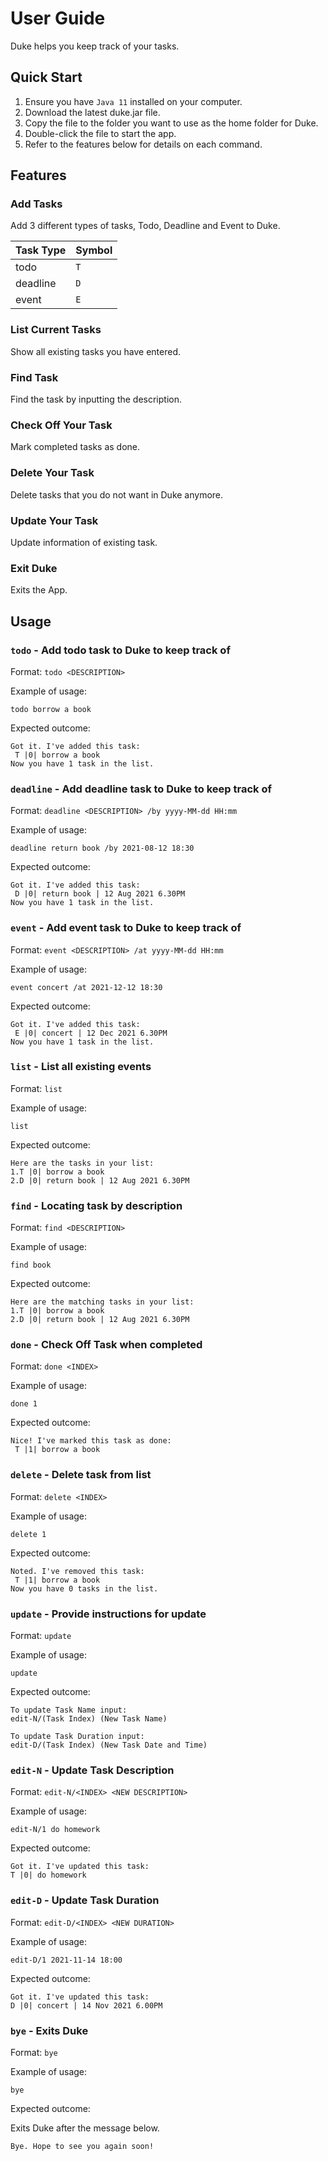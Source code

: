 # User Guide
Duke helps you keep track of your tasks.

## Quick Start
1. Ensure you have `Java 11` installed on your computer.
2. Download the latest duke.jar file.
3. Copy the file to the folder you want to use as the home folder for Duke.
4. Double-click the file to start the app.
5. Refer to the features below for details on each command.


## Features 

### Add Tasks

Add 3 different types of tasks, Todo, Deadline and Event to Duke.

Task Type | Symbol
----------|---------
todo | `T`
deadline | `D`
event | `E`

### List Current Tasks

Show all existing tasks you have entered.

### Find Task

Find the task by inputting the description.

### Check Off Your Task

Mark completed tasks as done.

### Delete Your Task

Delete tasks that you do not want in Duke anymore.

### Update Your Task

Update information of existing task.

### Exit Duke

Exits the App.

## Usage

### `todo` - Add todo task to Duke to keep track of

Format: `todo <DESCRIPTION>`

Example of usage: 

`todo borrow a book`

Expected outcome:

```
Got it. I've added this task:
 T |0| borrow a book
Now you have 1 task in the list.
```

### `deadline` - Add deadline task to Duke to keep track of

Format: `deadline <DESCRIPTION> /by yyyy-MM-dd HH:mm`

Example of usage: 

`deadline return book /by 2021-08-12 18:30`

Expected outcome:

```
Got it. I've added this task:
 D |0| return book | 12 Aug 2021 6.30PM
Now you have 1 task in the list.
```

### `event` - Add event task to Duke to keep track of

Format: `event <DESCRIPTION> /at yyyy-MM-dd HH:mm`

Example of usage: 

`event concert /at 2021-12-12 18:30`

Expected outcome:

```
Got it. I've added this task:
 E |0| concert | 12 Dec 2021 6.30PM
Now you have 1 task in the list.
```

### `list` - List all existing events

Format: `list`

Example of usage: 

`list`

Expected outcome:

```
Here are the tasks in your list:
1.T |0| borrow a book
2.D |0| return book | 12 Aug 2021 6.30PM
```

### `find` - Locating task by description

Format: `find <DESCRIPTION>`

Example of usage: 

`find book`

Expected outcome:

```
Here are the matching tasks in your list:
1.T |0| borrow a book
2.D |0| return book | 12 Aug 2021 6.30PM
```

### `done` - Check Off Task when completed

Format: `done <INDEX>`

Example of usage: 

`done 1`

Expected outcome:

```
Nice! I've marked this task as done:
 T |1| borrow a book
```

### `delete` - Delete task from list

Format: `delete <INDEX>`

Example of usage: 

`delete 1`

Expected outcome:

```
Noted. I've removed this task:
 T |1| borrow a book
Now you have 0 tasks in the list.
```

### `update` - Provide instructions for update

Format: `update`

Example of usage: 

`update`

Expected outcome:

```
To update Task Name input:
edit-N/(Task Index) (New Task Name)

To update Task Duration input:
edit-D/(Task Index) (New Task Date and Time)
```

### `edit-N` - Update Task Description

Format: `edit-N/<INDEX> <NEW DESCRIPTION>`

Example of usage: 

`edit-N/1 do homework`

Expected outcome:

```
Got it. I've updated this task:
T |0| do homework
```

### `edit-D` - Update Task Duration

Format: `edit-D/<INDEX> <NEW DURATION>`

Example of usage: 

`edit-D/1 2021-11-14 18:00`

Expected outcome:

```
Got it. I've updated this task:
D |0| concert | 14 Nov 2021 6.00PM
```

### `bye` - Exits Duke

Format: `bye`

Example of usage: 

`bye`

Expected outcome:

Exits Duke after the message below.

```
Bye. Hope to see you again soon!
```
